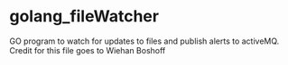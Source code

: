 # golang_fileWatcher
GO program to watch for updates to files and publish alerts to activeMQ. Credit for this file goes to Wiehan Boshoff 
